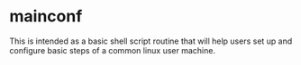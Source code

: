 # mainconf

This is intended as a basic shell script routine that will help users set up and configure basic steps of a common linux user machine.
